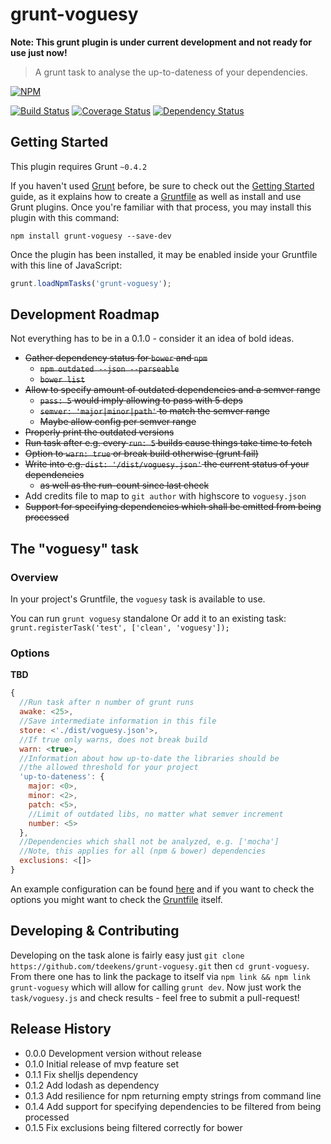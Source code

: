 # grunt-voguesy

**Note: This grunt plugin is under current development and not ready for use just now!**

> A grunt task to analyse the up-to-dateness of your dependencies.

[![NPM](https://nodei.co/npm/grunt-voguesy.png?mini=true)](https://nodei.co/npm/grunt-voguesy/)

[![Build Status](https://travis-ci.org/tdeekens/grunt-voguesy.svg?branch=master)](https://travis-ci.org/tdeekens/grunt-voguesy)
[![Coverage Status](https://coveralls.io/repos/tdeekens/grunt-voguesy/badge.png)](https://coveralls.io/r/tdeekens/grunt-voguesy)
[![Dependency Status](https://david-dm.org/tdeekens/grunt-voguesy.svg?style=flat)](https://david-dm.org/tdeekens/grunt-voguesy)

## Getting Started
This plugin requires Grunt `~0.4.2`

If you haven't used [Grunt](http://gruntjs.com/) before, be sure to check out the [Getting Started](http://gruntjs.com/getting-started) guide, as it explains how to create a [Gruntfile](http://gruntjs.com/sample-gruntfile) as well as install and use Grunt plugins. Once you're familiar with that process, you may install this plugin with this command:

```shell
npm install grunt-voguesy --save-dev
```

Once the plugin has been installed, it may be enabled inside your Gruntfile with this line of JavaScript:

```js
grunt.loadNpmTasks('grunt-voguesy');
```

## Development Roadmap
Not everything has to be in a 0.1.0 - consider it an idea of bold ideas.

- ~~Gather dependency status for `bower` and `npm`~~
  - ~~`npm outdated --json --parseable`~~
  - ~~`bower list`~~
- ~~Allow to specify amount of outdated dependencies and a semver range~~
  - ~~`pass: 5` would imply allowing to pass with 5 deps~~
  - ~~`semver: 'major|minor|path'` to match the semver range~~
  - ~~Maybe allow config per semver range~~
- ~~Properly print the outdated versions~~
- ~~Run task after e.g. every `run: 5` builds cause things take time to fetch~~
- ~~Option to `warn: true` or break build otherwise (grunt fail)~~
- ~~Write into e.g. `dist: '/dist/voguesy.json'` the current status of your dependencies~~
  - ~~as well as the run-count since last check~~
- Add credits file to map to `git author` with highscore to `voguesy.json`
- ~~Support for specifying dependencies which shall be emitted from being processed~~

## The "voguesy" task

### Overview
In your project's Gruntfile, the `voguesy` task is available to use.

You can run `grunt voguesy` standalone
Or add it to an existing task: `grunt.registerTask('test', ['clean', 'voguesy']);`

### Options

**TBD**

```javascript
{
  //Run task after n number of grunt runs
  awake: <25>,
  //Save intermediate information in this file
  store: <'./dist/voguesy.json'>,
  //If true only warns, does not break build
  warn: <true>,
  //Information about how up-to-date the libraries should be
  //the allowed threshold for your project
  'up-to-dateness': {
    major: <0>,
    minor: <2>,
    patch: <5>,
    //Limit of outdated libs, no matter what semver increment
    number: <5>
  },
  //Dependencies which shall not be analyzed, e.g. ['mocha']
  //Note, this applies for all (npm & bower) dependencies
  exclusions: <[]>
}
```

An example configuration can be found [here](https://github.com/tdeekens/grunt-voguesy/blob/master/grunt/tasks/voguesy.js) and if you want to check the options you might want to check the [Gruntfile](https://github.com/tdeekens/grunt-voguesy/blob/master/tasks/voguesy.js) itself.

## Developing & Contributing

Developing on the task alone is fairly easy just `git clone https://github.com/tdeekens/grunt-voguesy.git` then `cd grunt-voguesy`. From there one has to link the package to itself via `npm link && npm link grunt-voguesy` which will allow for calling `grunt dev`. Now just work the `task/voguesy.js` and check results - feel free to submit a pull-request!

## Release History
- 0.0.0 Development version without release
- 0.1.0 Initial release of mvp feature set
- 0.1.1 Fix shelljs dependency
- 0.1.2 Add lodash as dependency
- 0.1.3 Add resilience for npm returning empty strings from command line
- 0.1.4 Add support for specifying dependencies to be filtered from being processed
- 0.1.5 Fix exclusions being filtered correctly for bower
